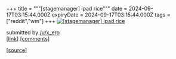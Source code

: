 +++
title = """[stagemanager] ipad rice"""
date = 2024-09-17T03:15:44.000Z
expiryDate = 2024-09-17T03:15:44.000Z
tags = ["reddit","wm"]
+++
[![[stagemanager] ipad rice](https://b.thumbs.redditmedia.com/Mwyg9prfuN-aip5oGOE1k2soo60bPQIIwS7MGP7E6WI.jpg "[stagemanager] ipad rice")](https://www.reddit.com/r/unixporn/comments/1fiogp2/stagemanager_ipad_rice/)

submitted by [/u/x\_ero](https://www.reddit.com/user/x_ero)  
[\[link\]](https://www.reddit.com/gallery/1fiogp2) [\[comments\]](https://www.reddit.com/r/unixporn/comments/1fiogp2/stagemanager_ipad_rice/)

[[source]](https://www.reddit.com/r/unixporn/comments/1fiogp2/stagemanager_ipad_rice/)
